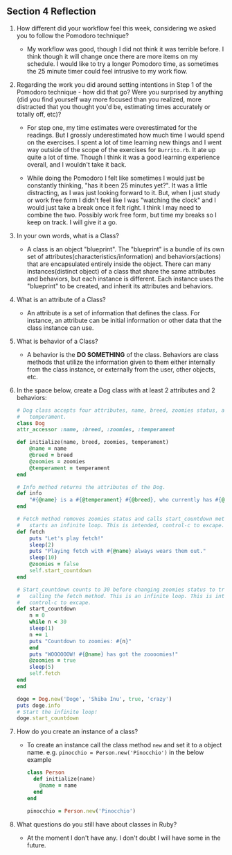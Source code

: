 ## Section 4 Reflection

1. How different did your workflow feel this week, considering we asked you to follow the Pomodoro technique?
   
   - My workflow was good, though I did not think it was terrible before. I think though it will change once there are more items on my schedule. I would like to try a longer Pomodoro time, as sometimes the 25 minute timer could feel intrusive to my work flow.  

2. Regarding the work you did around setting intentions in Step 1 of the Pomodoro technique - how did that go? Were you surprised by anything (did you find yourself way more focused than you realized, more distracted that you thought you'd be, estimating times accurately or totally off, etc)?
   
    - For step one, my time estimates were overestimated for the readings. But I grossly underestimated how much time I would spend on the exercises. I spent a lot of time learning new things and I went way outside of the scope of the exercises for `Burrito.rb`. It ate up quite a lot of time. Though I think it was a good learning experience overall, and I wouldn't take it back.
  
    - While doing the Pomodoro I felt like sometimes I would just be constantly thinking, "has it been 25 minutes yet?". It was a little distracting, as I was just looking forward to it. But, when I just study or work free form I didn't feel like I was "watching the clock" and I would just take a break once it felt right. I think I may need to combine the two. Possibly work free form, but time my breaks so I keep on track. I will give it a go.

3. In your own words, what is a Class?

     - A class is an object "blueprint". The "blueprint" is a bundle of its own set of attributes(characteristics/information) and behaviors(actions) that are encapsulated entirely inside the object. There can many instances(distinct object) of a class that share the same attributes and behaviors, but each instance is different. Each instance uses the "blueprint" to be created, and inherit its attributes and behaviors.

4. What is an attribute of a Class?

     - An attribute is a set of information that defines the class. For instance, an attribute can be initial information or other data that the class instance can use. 

5. What is behavior of a Class?

    - A behavior is the **DO SOMETHING** of the class. Behaviors are class methods that utilize the information given to them either internally from the class instance, or externally from the user, other objects, etc.

6. In the space below, create a Dog class with at least 2 attributes and 2 behaviors:

    ```ruby
    # Dog class accepts four attributes, name, breed, zoomies status, and
    #   temperament.
    class Dog
    attr_accessor :name, :breed, :zoomies, :temperament

    def initialize(name, breed, zoomies, temperament)
        @name = name
        @breed = breed
        @zoomies = zoomies
        @temperament = temperament
    end
    
    # Info method returns the attributes of the Dog.
    def info
        "#{@name} is a #{@temperament} #{@breed}, who currently has #{@zoomies == true ? "zoomies": "no zoomies"}."
    end

    # Fetch method removes zoomies status and calls start_countdown method. This 
    #   starts an infinite loop. This is intended, control-c to excape.
    def fetch
        puts "Let's play fetch!"
        sleep(2)
        puts "Playing fetch with #{@name} always wears them out."
        sleep(10)
        @zoomies = false
        self.start_countdown
    end
    
    # Start_countdown counts to 30 before changing zoomies status to true, and
    #   calling the fetch method. This is an infinite loop. This is intended
    #   control-c to excape.
    def start_countdown
        n = 0
        while n < 30
        sleep(1)
        n += 1
        puts "Countdown to zoomies: #{n}"
        end
        puts "WOOOOOOW! #{@name} has got the zoooomies!"
        @zoomies = true
        sleep(5)
        self.fetch
    end
    end

    doge = Dog.new('Doge', 'Shiba Inu', true, 'crazy')
    puts doge.info
    # Start the infinite loop!
    doge.start_countdown
    ```

1. How do you create an instance of a class?

    - To create an instance call the class method `new` and set it to a object name. e.g. `pinocchio = Person.new('Pinocchio')` in the below example
        ```ruby
        class Person
          def initialize(name)
            @name = name
          end
        end

        pinocchio = Person.new('Pinocchio')
        ```

2. What questions do you still have about classes in Ruby?
   
   - At the moment I don't have any. I don't doubt I will have some in the future.